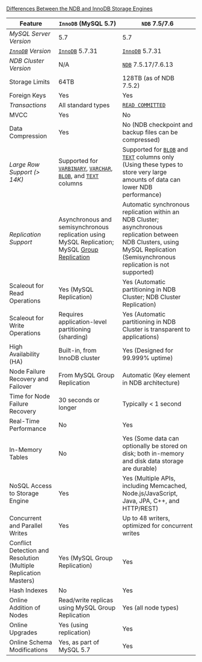[Differences Between the NDB and InnoDB Storage Engines](https://dev.mysql.com/doc/refman/5.7/en/mysql-cluster-ndb-innodb-engines.html)

| Feature                                                      | `InnoDB` (MySQL 5.7)                                         | `NDB` 7.5/7.6                                                |
| ------------------------------------------------------------ | ------------------------------------------------------------ | ------------------------------------------------------------ |
| *MySQL Server Version*                                       | 5.7                                                          | 5.7                                                          |
| *[`InnoDB`](https://dev.mysql.com/doc/refman/5.7/en/innodb-storage-engine.html) Version* | [`InnoDB`](https://dev.mysql.com/doc/refman/5.7/en/innodb-storage-engine.html) 5.7.31 | [`InnoDB`](https://dev.mysql.com/doc/refman/5.7/en/innodb-storage-engine.html) 5.7.31 |
| *NDB Cluster Version*                                        | N/A                                                          | [`NDB`](https://dev.mysql.com/doc/refman/5.7/en/mysql-cluster.html) 7.5.17/7.6.13 |
| Storage Limits                                               | 64TB                                                         | 128TB (as of NDB 7.5.2)                                      |
| Foreign Keys                                                 | Yes                                                          | Yes                                                          |
| *Transactions*                                               | All standard types                                           | [`READ COMMITTED`](https://dev.mysql.com/doc/refman/5.7/en/innodb-transaction-isolation-levels.html#isolevel_read-committed) |
| MVCC                                                         | Yes                                                          | No                                                           |
| Data Compression                                             | Yes                                                          | No (NDB checkpoint and backup files can be compressed)       |
| *Large Row Support (> 14K)*                                  | Supported for [`VARBINARY`](https://dev.mysql.com/doc/refman/5.7/en/binary-varbinary.html), [`VARCHAR`](https://dev.mysql.com/doc/refman/5.7/en/char.html), [`BLOB`](https://dev.mysql.com/doc/refman/5.7/en/blob.html), and [`TEXT`](https://dev.mysql.com/doc/refman/5.7/en/blob.html) columns | Supported for [`BLOB`](https://dev.mysql.com/doc/refman/5.7/en/blob.html) and [`TEXT`](https://dev.mysql.com/doc/refman/5.7/en/blob.html) columns only (Using these types to store very large amounts of data can lower NDB performance) |
| *Replication Support*                                        | Asynchronous and semisynchronous replication using MySQL Replication; MySQL [Group Replication](https://dev.mysql.com/doc/refman/5.7/en/group-replication.html) | Automatic synchronous replication within an NDB Cluster; asynchronous replication between NDB Clusters, using MySQL Replication (Semisynchronous replication is not supported) |
| Scaleout for Read Operations                                 | Yes (MySQL Replication)                                      | Yes (Automatic partitioning in NDB Cluster; NDB Cluster Replication) |
| Scaleout for Write Operations                                | Requires application-level partitioning (sharding)           | Yes (Automatic partitioning in NDB Cluster is transparent to applications) |
| High Availability (HA)                                       | Built-in, from InnoDB cluster                                | Yes (Designed for 99.999% uptime)                            |
| Node Failure Recovery and Failover                           | From MySQL Group Replication                                 | Automatic (Key element in NDB architecture)                  |
| Time for Node Failure Recovery                               | 30 seconds or longer                                         | Typically < 1 second                                         |
| Real-Time Performance                                        | No                                                           | Yes                                                          |
| In-Memory Tables                                             | No                                                           | Yes (Some data can optionally be stored on disk; both in-memory and disk data storage are durable) |
| NoSQL Access to Storage Engine                               | Yes                                                          | Yes (Multiple APIs, including Memcached, Node.js/JavaScript, Java, JPA, C++, and HTTP/REST) |
| Concurrent and Parallel Writes                               | Yes                                                          | Up to 48 writers, optimized for concurrent writes            |
| Conflict Detection and Resolution (Multiple Replication Masters) | Yes (MySQL Group Replication)                                | Yes                                                          |
| Hash Indexes                                                 | No                                                           | Yes                                                          |
| Online Addition of Nodes                                     | Read/write replicas using MySQL Group Replication            | Yes (all node types)                                         |
| Online Upgrades                                              | Yes (using replication)                                      | Yes                                                          |
| Online Schema Modifications                                  | Yes, as part of MySQL 5.7                                    | Yes                                                          |